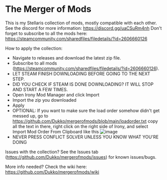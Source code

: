 # The Merger of Mods
This is my Stellaris collection of mods, mostly compatible with each other. See the discord for more information: https://discord.gg/uaCSuRm4nh
Don't forget to subscribe to all the mods here: https://steamcommunity.com/sharedfiles/filedetails/?id=2606660126

How to apply the collection:
- Navigate to releases and download the latest zip file.
- Subscribe to all mods (https://steamcommunity.com/sharedfiles/filedetails/?id=2606660126). 
- LET STEAM FINISH DOWNLOADING BEFORE GOING TO THE NEXT STEP.
- DID YOU CHECK IF STEAM IS DONE DOWNLOADING? IT WILL STOP AND START A FEW TIMES.
- Open Irony Mod Manager and click Import
- Import the zip you downloaded
- Apply
- OPTIONAL: If you want to make sure the load order somehow didn't get messed up, go to https://github.com/Dukko/mergerofmods/blob/main/loadorder.txt copy all the text in there, right click on the right side of Irony, and select Import Mod Order From Clipboard like this 
![image](https://user-images.githubusercontent.com/1922688/123004259-fcc1e080-d379-11eb-8693-a70614fa5a5d.png)
- NEVER PRESS CONFLICT SOLVER UNLESS YOU KNOW WHAT YOU'RE DOING

Issues with the collection?
See the Issues tab (https://github.com/Dukko/mergerofmods/issues) for known issues/bugs.

More info needed?
Check the wiki here: https://github.com/Dukko/mergerofmods/wiki
